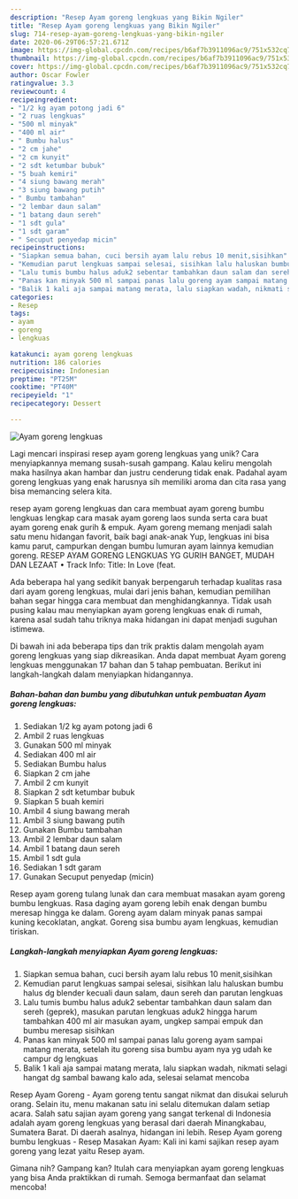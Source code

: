 ```yaml
---
description: "Resep Ayam goreng lengkuas yang Bikin Ngiler"
title: "Resep Ayam goreng lengkuas yang Bikin Ngiler"
slug: 714-resep-ayam-goreng-lengkuas-yang-bikin-ngiler
date: 2020-06-29T06:57:21.671Z
image: https://img-global.cpcdn.com/recipes/b6af7b3911096ac9/751x532cq70/ayam-goreng-lengkuas-foto-resep-utama.jpg
thumbnail: https://img-global.cpcdn.com/recipes/b6af7b3911096ac9/751x532cq70/ayam-goreng-lengkuas-foto-resep-utama.jpg
cover: https://img-global.cpcdn.com/recipes/b6af7b3911096ac9/751x532cq70/ayam-goreng-lengkuas-foto-resep-utama.jpg
author: Oscar Fowler
ratingvalue: 3.3
reviewcount: 4
recipeingredient:
- "1/2 kg ayam potong jadi 6"
- "2 ruas lengkuas"
- "500 ml minyak"
- "400 ml air"
- " Bumbu halus"
- "2 cm jahe"
- "2 cm kunyit"
- "2 sdt ketumbar bubuk"
- "5 buah kemiri"
- "4 siung bawang merah"
- "3 siung bawang putih"
- " Bumbu tambahan"
- "2 lembar daun salam"
- "1 batang daun sereh"
- "1 sdt gula"
- "1 sdt garam"
- " Secuput penyedap micin"
recipeinstructions:
- "Siapkan semua bahan, cuci bersih ayam lalu rebus 10 menit,sisihkan"
- "Kemudian parut lengkuas sampai selesai, sisihkan lalu haluskan bumbu halus dg blender kecuali daun salam, daun sereh dan parutan lengkuas"
- "Lalu tumis bumbu halus aduk2 sebentar tambahkan daun salam dan sereh (geprek), masukan parutan lengkuas aduk2 hingga harum tambahkan 400 ml air masukan ayam, ungkep sampai empuk dan bumbu meresap sisihkan"
- "Panas kan minyak 500 ml sampai panas lalu goreng ayam sampai matang merata, setelah itu goreng sisa bumbu ayam nya yg udah ke campur dg lengkuas"
- "Balik 1 kali aja sampai matang merata, lalu siapkan wadah, nikmati selagi hangat dg sambal bawang kalo ada, selesai selamat mencoba"
categories:
- Resep
tags:
- ayam
- goreng
- lengkuas

katakunci: ayam goreng lengkuas 
nutrition: 186 calories
recipecuisine: Indonesian
preptime: "PT25M"
cooktime: "PT40M"
recipeyield: "1"
recipecategory: Dessert

---
```



![Ayam goreng lengkuas](https://img-global.cpcdn.com/recipes/b6af7b3911096ac9/751x532cq70/ayam-goreng-lengkuas-foto-resep-utama.jpg)

Lagi mencari inspirasi resep ayam goreng lengkuas yang unik? Cara menyiapkannya memang susah-susah gampang. Kalau keliru mengolah maka hasilnya akan hambar dan justru cenderung tidak enak. Padahal ayam goreng lengkuas yang enak harusnya sih memiliki aroma dan cita rasa yang bisa memancing selera kita.

resep ayam goreng lengkuas dan cara membuat ayam goreng bumbu lengkuas lengkap cara masak ayam goreng laos sunda serta cara buat ayam goreng enak gurih &amp; empuk. Ayam goreng memang menjadi salah satu menu hidangan favorit, baik bagi anak-anak Yup, lengkuas ini bisa kamu parut, campurkan dengan bumbu lumuran ayam lainnya kemudian goreng. RESEP AYAM GORENG LENGKUAS YG GURIH BANGET, MUDAH DAN LEZAAT • Track Info: Title: In Love (feat.

Ada beberapa hal yang sedikit banyak berpengaruh terhadap kualitas rasa dari ayam goreng lengkuas, mulai dari jenis bahan, kemudian pemilihan bahan segar hingga cara membuat dan menghidangkannya. Tidak usah pusing kalau mau menyiapkan ayam goreng lengkuas enak di rumah, karena asal sudah tahu triknya maka hidangan ini dapat menjadi suguhan istimewa.


Di bawah ini ada beberapa tips dan trik praktis dalam mengolah ayam goreng lengkuas yang siap dikreasikan. Anda dapat membuat Ayam goreng lengkuas menggunakan 17 bahan dan 5 tahap pembuatan. Berikut ini langkah-langkah dalam menyiapkan hidangannya.

<!--inarticleads1-->

##### Bahan-bahan dan bumbu yang dibutuhkan untuk pembuatan Ayam goreng lengkuas:

1. Sediakan 1/2 kg ayam potong jadi 6
1. Ambil 2 ruas lengkuas
1. Gunakan 500 ml minyak
1. Sediakan 400 ml air
1. Sediakan  Bumbu halus
1. Siapkan 2 cm jahe
1. Ambil 2 cm kunyit
1. Siapkan 2 sdt ketumbar bubuk
1. Siapkan 5 buah kemiri
1. Ambil 4 siung bawang merah
1. Ambil 3 siung bawang putih
1. Gunakan  Bumbu tambahan
1. Ambil 2 lembar daun salam
1. Ambil 1 batang daun sereh
1. Ambil 1 sdt gula
1. Sediakan 1 sdt garam
1. Gunakan  Secuput penyedap (micin)


Resep ayam goreng tulang lunak dan cara membuat masakan ayam goreng bumbu lengkuas. Rasa daging ayam goreng lebih enak dengan bumbu meresap hingga ke dalam. Goreng ayam dalam minyak panas sampai kuning kecoklatan, angkat. Goreng sisa bumbu ayam lengkuas, kemudian tiriskan. 

<!--inarticleads2-->

##### Langkah-langkah menyiapkan Ayam goreng lengkuas:

1. Siapkan semua bahan, cuci bersih ayam lalu rebus 10 menit,sisihkan
1. Kemudian parut lengkuas sampai selesai, sisihkan lalu haluskan bumbu halus dg blender kecuali daun salam, daun sereh dan parutan lengkuas
1. Lalu tumis bumbu halus aduk2 sebentar tambahkan daun salam dan sereh (geprek), masukan parutan lengkuas aduk2 hingga harum tambahkan 400 ml air masukan ayam, ungkep sampai empuk dan bumbu meresap sisihkan
1. Panas kan minyak 500 ml sampai panas lalu goreng ayam sampai matang merata, setelah itu goreng sisa bumbu ayam nya yg udah ke campur dg lengkuas
1. Balik 1 kali aja sampai matang merata, lalu siapkan wadah, nikmati selagi hangat dg sambal bawang kalo ada, selesai selamat mencoba


Resep Ayam Goreng - Ayam goreng tentu sangat nikmat dan disukai seluruh orang. Selain itu, menu makanan satu ini selalu ditemukan dalam setiap acara. Salah satu sajian ayam goreng yang sangat terkenal di Indonesia adalah ayam goreng lengkuas yang berasal dari daerah Minangkabau, Sumatera Barat. Di daerah asalnya, hidangan ini lebih. Resep Ayam goreng bumbu lengkuas - Resep Masakan Ayam: Kali ini kami sajikan resep ayam goreng yang lezat yaitu Resep ayam. 

Gimana nih? Gampang kan? Itulah cara menyiapkan ayam goreng lengkuas yang bisa Anda praktikkan di rumah. Semoga bermanfaat dan selamat mencoba!
